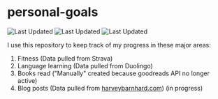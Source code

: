 # personal-goals
![Last Updated](https://img.shields.io/date/1625365130?color=FC4C02&label=Fitness%20Updated&logo=strava)
![Last Updated](https://img.shields.io/date/1625365130?color=7ac70c&label=Language%20Updated&logo=duolingo)
![Last Updated](https://img.shields.io/date/1625365130?color=e9e5cd&label=Books%20Updated&logo=goodreads)

I use this repository to keep track of my progress in these major areas:

1. Fitness (Data pulled from Strava)
2. Language learning (Data pulled from Duolingo)
3. Books read ("Manually" created because goodreads API no longer active)
4. Blog posts (Data pulled from [harveybarnhard.com](https://harveybarnhard.com)) (in progress)
